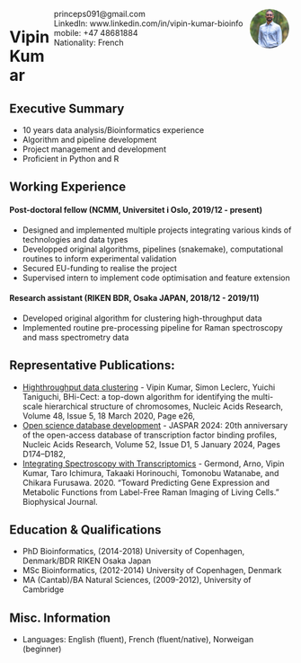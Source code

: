 <img style="float:right;border-radius:50%;width:70px;padding:6px" src="me_photoshoot.jpeg" />

<span style="float:right;padding:6px"> 
  princeps091@gmail.com <br> LinkedIn: www.linkedin.com/in/vipin-kumar-bioinfo <br> mobile: +47 48681884 <br> Nationality: French
</span>

# Vipin Kumar  

## Executive Summary

* 10 years data analysis/Bioinformatics experience
* Algorithm and pipeline development
* Project management and development
* Proficient in Python and R

## Working Experience

#### Post-doctoral fellow (NCMM, Universitet i Oslo, 2019/12 - present) 

* Designed and implemented multiple projects integrating various kinds of technologies and data types
* Developped original algorithms, pipelines (snakemake), computational routines to inform experimental validation
* Secured EU-funding to realise the project
* Supervised intern to implement code optimisation and feature extension

#### Research assistant (RIKEN BDR, Osaka JAPAN, 2018/12 - 2019/11) 

* Developed original algorithm for clustering high-throughput data
* Implemented routine pre-processing pipeline for Raman spectroscopy and mass spectrometry data

## Representative Publications: 

* [Highthroughput data clustering](https://doi.org/10.1093/nar/gkaa004) - Vipin Kumar, Simon Leclerc, Yuichi Taniguchi, BHi-Cect: a top-down algorithm for identifying the multi-scale hierarchical structure of chromosomes, Nucleic Acids Research, Volume 48, Issue 5, 18 March 2020, Page e26, 
* [Open science database development](https://doi.org/10.1093/nar/gkad1059) - JASPAR 2024: 20th anniversary of the open-access database of transcription factor binding profiles, Nucleic Acids Research, Volume 52, Issue D1, 5 January 2024, Pages D174–D182,
* [Integrating Spectroscopy with Transcriptomics](https://doi.org/10.1016/j.bpj.2019.11.2002.) - Germond, Arno, Vipin Kumar, Taro Ichimura, Takaaki Horinouchi, Tomonobu Watanabe, and Chikara Furusawa. 2020. “Toward Predicting Gene Expression and Metabolic Functions from Label-Free Raman Imaging of Living Cells.” Biophysical Journal.

## Education & Qualifications

* PhD Bioinformatics,              (2014-2018) University of Copenhagen, Denmark/BDR RIKEN Osaka Japan
* MSc Bioinformatics,              (2012-2014) University of Copenhagen, Denmark
* MA (Cantab)/BA Natural Sciences, (2009-2012), University of Cambridge
## Misc. Information

* Languages: English (fluent), French (fluent/native), Norweigan (beginner)
